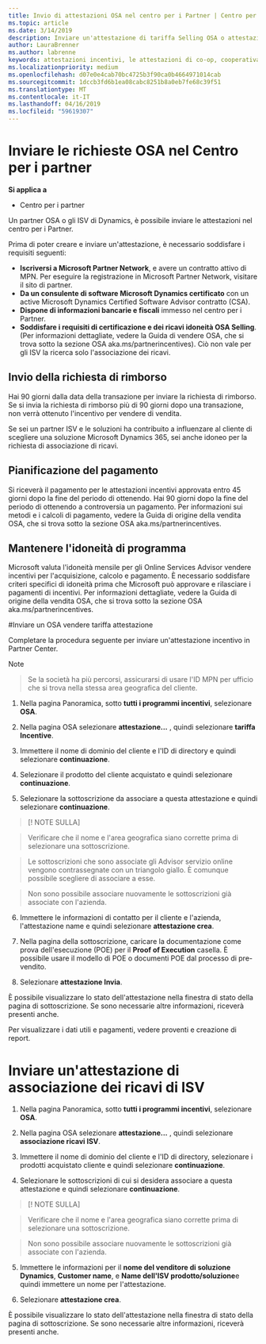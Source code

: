 ```yaml
---
title: Invio di attestazioni OSA nel centro per i Partner | Centro per i partner
ms.topic: article
ms.date: 3/14/2019
description: Inviare un'attestazione di tariffa Selling OSA o attestazione di associazione dei ricavi di ISV
author: LauraBrenner
ms.author: labrenne
keywords: attestazioni incentivi, le attestazioni di co-op, cooperativa fondi, OSA, ISV, associazione di ricavi
ms.localizationpriority: medium
ms.openlocfilehash: d07e0e4cab70bc4725b3f90ca0b4664971014cab
ms.sourcegitcommit: 1dccb3fd6b1ea08cabc8251b8a0eb7fe68c39f51
ms.translationtype: MT
ms.contentlocale: it-IT
ms.lasthandoff: 04/16/2019
ms.locfileid: "59619307"
---
```

# <a name="submit-your-osa-claims-in-partner-center"></a>Inviare le richieste OSA nel Centro per i partner

**Si applica a**

-  Centro per i partner

Un partner OSA o gli ISV di Dynamics, è possibile inviare le attestazioni nel centro per i Partner. 

Prima di poter creare e inviare un'attestazione, è necessario soddisfare i requisiti seguenti: 
-   **Iscriversi a Microsoft Partner Network**, e avere un contratto attivo di MPN. Per eseguire la registrazione in Microsoft Partner Network, visitare il sito di partner. 
-   **Da un consulente di software Microsoft Dynamics certificato** con un active Microsoft Dynamics Certified Software Advisor contratto (CSA). 
-   **Dispone di informazioni bancarie e fiscali** immesso nel centro per i Partner. 
-   **Soddisfare i requisiti di certificazione e dei ricavi idoneità OSA Selling**. (Per informazioni dettagliate, vedere la Guida di vendere OSA, che si trova sotto la sezione OSA aka.ms/partnerincentives). Ciò non vale per gli ISV la ricerca solo l'associazione dei ricavi. 

## <a name="submitting-your-claim"></a>Invio della richiesta di rimborso

Hai 90 giorni dalla data della transazione per inviare la richiesta di rimborso. Se si invia la richiesta di rimborso più di 90 giorni dopo una transazione, non verrà ottenuto l'incentivo per vendere di vendita. 

Se sei un partner ISV e le soluzioni ha contribuito a influenzare al cliente di scegliere una soluzione Microsoft Dynamics 365, sei anche idoneo per la richiesta di associazione di ricavi.   

## <a name="payment-schedule"></a>Pianificazione del pagamento

Si riceverà il pagamento per le attestazioni incentivi approvata entro 45 giorni dopo la fine del periodo di ottenendo. Hai 90 giorni dopo la fine del periodo di ottenendo a controversia un pagamento. Per informazioni sui metodi e i calcoli di pagamento, vedere la Guida di origine della vendita OSA, che si trova sotto la sezione OSA aka.ms/partnerincentives.

## <a name="maintaining-your-program-eligibility"></a>Mantenere l'idoneità di programma

Microsoft valuta l'idoneità mensile per gli Online Services Advisor vendere incentivi per l'acquisizione, calcolo e pagamento. È necessario soddisfare criteri specifici di idoneità prima che Microsoft può approvare e rilasciare i pagamenti di incentivi. Per informazioni dettagliate, vedere la Guida di origine della vendita OSA, che si trova sotto la sezione OSA aka.ms/partnerincentives.

#<a name="submit-an-osa-sell-fee-claim"></a>Inviare un OSA vendere tariffa attestazione

Completare la procedura seguente per inviare un'attestazione incentivo in Partner Center.  

>[!NOTE]

>Se la società ha più percorsi, assicurarsi di usare l'ID MPN per ufficio che si trova nella stessa area geografica del cliente. 

1.  Nella pagina Panoramica, sotto **tutti i programmi incentivi**, selezionare **OSA**.

2.  Nella pagina OSA selezionare **attestazione...** , quindi selezionare **tariffa Incentive**.

3.  Immettere il nome di dominio del cliente e l'ID di directory e quindi selezionare **continuazione**. 

4.  Selezionare il prodotto del cliente acquistato e quindi selezionare **continuazione**. 

5.  Selezionare la sottoscrizione da associare a questa attestazione e quindi selezionare **continuazione**.

>[! NOTE SULLA]

>Verificare che il nome e l'area geografica siano corrette prima di selezionare una sottoscrizione. 

>Le sottoscrizioni che sono associate gli Advisor servizio online vengono contrassegnate con un triangolo giallo. È comunque possibile scegliere di associare a esse. 

>Non sono possibile associare nuovamente le sottoscrizioni già associate con l'azienda.  

6.  Immettere le informazioni di contatto per il cliente e l'azienda, l'attestazione name e quindi selezionare **attestazione crea**. 

7.  Nella pagina della sottoscrizione, caricare la documentazione come prova dell'esecuzione (POE) per il **Proof of Execution** casella. È possibile usare il modello di POE o documenti POE dal processo di pre-vendito. 

8.  Selezionare **attestazione Invia**.    

È possibile visualizzare lo stato dell'attestazione nella finestra di stato della pagina di sottoscrizione. Se sono necessarie altre informazioni, riceverà presenti anche.

Per visualizzare i dati utili e pagamenti, vedere proventi e creazione di report. 
 
# <a name="submit-an-isv-revenue-association-claim"></a>Inviare un'attestazione di associazione dei ricavi di ISV

1.  Nella pagina Panoramica, sotto **tutti i programmi incentivi**, selezionare **OSA**.

2.  Nella pagina OSA selezionare **attestazione...** , quindi selezionare **associazione ricavi ISV**.

3.  Immettere il nome di dominio del cliente e l'ID di directory, selezionare i prodotti acquistato cliente e quindi selezionare **continuazione**. 

4.  Selezionare le sottoscrizioni di cui si desidera associare a questa attestazione e quindi selezionare **continuazione**.

>[! NOTE SULLA]

>Verificare che il nome e l'area geografica siano corrette prima di selezionare una sottoscrizione. 

>Non sono possibile associare nuovamente le sottoscrizioni già associate con l'azienda.  

5.  Immettere le informazioni per il **nome del venditore di soluzione Dynamics**, **Customer name**, e **Name dell'ISV prodotto/soluzione**e quindi immettere un nome per l'attestazione. 

6.  Selezionare **attestazione crea**. 

È possibile visualizzare lo stato dell'attestazione nella finestra di stato della pagina di sottoscrizione. Se sono necessarie altre informazioni, riceverà presenti anche.
